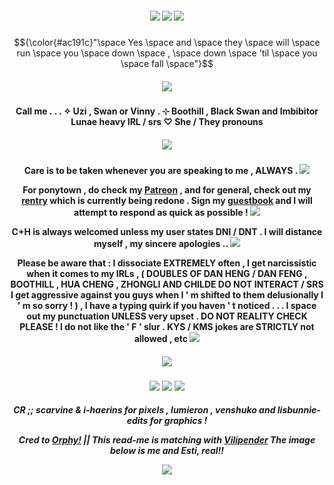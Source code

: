 <h5 align="center">
<img src="https://64.media.tumblr.com/b2fb06625a15668d8d028a2a82e32af0/c3c3aa2f9d7a1fb1-cb/s1280x1920/d5eb53c50d2c24da3d3ab759c88a2abb37f27fe2.pnj"/>
<img src="https://64.media.tumblr.com/01c7d58750674054418bded6dffd44c1/7c05b9b701a41a99-36/s1280x1920/860c134844279fb35b7e48800ce7552d77bff69a.pnj"/>

<img src="https://64.media.tumblr.com/1328ef96fef208597c4ee2ce50c88a19/038b5d1fbc72f290-d0/s400x600/fe182189e15a8bfcc1ae0821d89668ee1993c055.gifv"/>
</h5>


$${\color{#ac191c}"\space Yes \space and \space they \space will \space run \space you \space down \space , \space down \space 'til \space you \space fall \space"}$$

<h5 align="center">
<img src="https://64.media.tumblr.com/c8a9b45bfeda18d97822e8118d753823/0b1cbee1c0dad611-dd/s2048x3072/8f4b158106391c9173ecdcea33a70e4998973a60.pnj"/>
</h5>  

<h4 align="center">
Call me . . . ✧ Uzi , Swan or Vinny . ⊹ Boothill , Black Swan and Imbibitor Lunae heavy IRL / srs ♡ She / They pronouns
</h4> 
<h5 align="center">
<img src="https://64.media.tumblr.com/265e0fb22d96e08bea81391d2995b8ab/b93506f0e2176062-89/s400x600/0ae28c985abd9d6677e897c81db3fd3fdafb6cf8.gif"/>
</h5>  
<h4 align="center">

Care is to be taken whenever you are speaking to me , ALWAYS . <img src="https://64.media.tumblr.com/bd5f9673e25be5b1ef369bce4bfa6cec/4e25f56b77720d16-4a/s75x75_c1/d57551167bb3efafcb205e796df5ff1053256b76.gif"/>

For ponytown , do check my [Patreon](https://patreon.com/villyth) , and for general, check out my [rentry](https://rentry.co/Keqingxuan) which is currently being redone .
Sign my [guestbook](https://villyth.123guestbook.com/) and I will attempt to respond as quick as possible ! <img src="https://64.media.tumblr.com/a5d4464a34c7da921c8f06e94d2f0e2c/f56584a62a20a833-66/s75x75_c1/1b40ffd353a1483a998e013eace63f18378df988.gif"/>

C+H is always welcomed unless my user states DNI / DNT . I will distance myself , my sincere apologies .. <img src="https://64.media.tumblr.com/3b0de7bc29f7276aab1e4ca49a8179be/f56584a62a20a833-0b/s75x75_c1/bf9187ddf0223a2e3f7bdef9bef427e8932254e2.gif"/>

Please be aware that : I dissociate EXTREMELY often , I get narcissistic when it comes to my IRLs , ( DOUBLES OF DAN HENG / DAN FENG , BOOTHILL , HUA CHENG , ZHONGLI AND CHILDE DO NOT INTERACT / SRS I get aggressive against you guys when I ' m shifted to them delusionally I ' m so sorry ! ) , I have a typing quirk if you haven ' t noticed . . . I space out my punctuation UNLESS very upset . DO NOT REALITY CHECK PLEASE ! I do not like the ' F ' slur . KYS / KMS jokes are STRICTLY not allowed , etc <img src="https://64.media.tumblr.com/48d355ab2558992c964aaa251de9c7fb/4e25f56b77720d16-dc/s75x75_c1/57a538e04a41243c39e47cf3233dea812e619c07.gif"/>
</h4> 

<h5 align="center">
<img src="https://64.media.tumblr.com/f28415f16e7d38bc2fae245a515631ea/0b1cbee1c0dad611-57/s2048x3072/badc4733390c1431d4bb4c4ddf74b66b417c2e6c.pnj"/>
</h5>

<p align ="center">
<img src="https://64.media.tumblr.com/1328ef96fef208597c4ee2ce50c88a19/038b5d1fbc72f290-d0/s400x600/fe182189e15a8bfcc1ae0821d89668ee1993c055.gif"/>
</h5>

<img src="https://64.media.tumblr.com/d73f388cc8b83a502aa84907d6ba513c/7c05b9b701a41a99-ef/s1280x1920/1725a9e6c8b11f848a4220e361f05ca2c96fff8b.pnj"/>
<img src="https://64.media.tumblr.com/b2fb06625a15668d8d028a2a82e32af0/c3c3aa2f9d7a1fb1-cb/s1280x1920/d5eb53c50d2c24da3d3ab759c88a2abb37f27fe2.pnj"/>

<h5 align="center">

CR ;; scarvine & i-haerins for pixels , lumieron , venshuko and lisbunnie-edits for graphics !

Cred to [Orphy!](https://github.com/Ovrpheus) || This read-me is matching with [Vilipender](https://github.com/vilipender) The image below is me and Esti, real!!

<img src="https://64.media.tumblr.com/f27a3e9cb2102fcfaef3ccdd1ae6de12/80d785fe68d34d09-bb/s2048x3072/aacfa88fbe0a77e8a7172870c3d1c5e66e879872.gif"/>

</h5>
